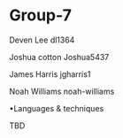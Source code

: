 # Group-7
Deven Lee       dl1364

Joshua cotton    Joshua5437

James Harris     jgharris1

Noah Williams    noah-williams

•Languages & techniques

TBD
